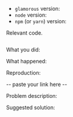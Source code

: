 <!--
Thanks for your interest in the project. I appreciate bugs filed and PRs submitted!
Please make sure that you are familiar with and follow the Code of Conduct for
this project (found in the CODE_OF_CONDUCT.md file).

Please fill out this template with all the relevant information so we can
understand what's going on and fix the issue.

I'll probably ask you to submit the fix (after giving some direction). If you've
never done that before, that's great! Check this free short video tutorial to
learn how: http://kcd.im/pull-request
-->

- `glamorous` version:
- `node` version:
- `npm` (or `yarn`) version:

Relevant code.

```javascript

```

What you did:



What happened:

<!-- Please provide the full error message/screenshots/anything -->

Reproduction:

<!--
Please reproduce your issue with this: http://kcd.im/glamorous-help
with as minimal amount of code possible. Then paste a link below:
-->

-- paste your link here --

Problem description:



Suggested solution:

